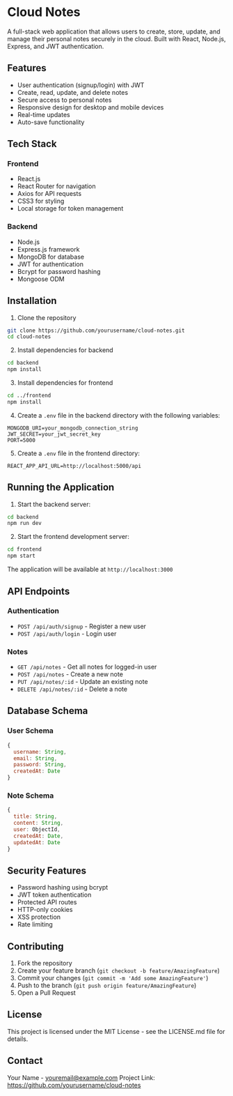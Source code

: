 # Cloud Notes

A full-stack web application that allows users to create, store, update, and manage their personal notes securely in the cloud. Built with React, Node.js, Express, and JWT authentication.

## Features

- User authentication (signup/login) with JWT
- Create, read, update, and delete notes
- Secure access to personal notes
- Responsive design for desktop and mobile devices
- Real-time updates
- Auto-save functionality

## Tech Stack

### Frontend
- React.js
- React Router for navigation
- Axios for API requests
- CSS3 for styling
- Local storage for token management

### Backend
- Node.js
- Express.js framework
- MongoDB for database
- JWT for authentication
- Bcrypt for password hashing
- Mongoose ODM

## Installation

1. Clone the repository
```bash
git clone https://github.com/yourusername/cloud-notes.git
cd cloud-notes
```

2. Install dependencies for backend
```bash
cd backend
npm install
```

3. Install dependencies for frontend
```bash
cd ../frontend
npm install
```

4. Create a `.env` file in the backend directory with the following variables:
```
MONGODB_URI=your_mongodb_connection_string
JWT_SECRET=your_jwt_secret_key
PORT=5000
```

5. Create a `.env` file in the frontend directory:
```
REACT_APP_API_URL=http://localhost:5000/api
```

## Running the Application

1. Start the backend server:
```bash
cd backend
npm run dev
```

2. Start the frontend development server:
```bash
cd frontend
npm start
```

The application will be available at `http://localhost:3000`

## API Endpoints

### Authentication
- `POST /api/auth/signup` - Register a new user
- `POST /api/auth/login` - Login user

### Notes
- `GET /api/notes` - Get all notes for logged-in user
- `POST /api/notes` - Create a new note
- `PUT /api/notes/:id` - Update an existing note
- `DELETE /api/notes/:id` - Delete a note

## Database Schema

### User Schema
```javascript
{
  username: String,
  email: String,
  password: String,
  createdAt: Date
}
```

### Note Schema
```javascript
{
  title: String,
  content: String,
  user: ObjectId,
  createdAt: Date,
  updatedAt: Date
}
```

## Security Features

- Password hashing using bcrypt
- JWT token authentication
- Protected API routes
- HTTP-only cookies
- XSS protection
- Rate limiting

## Contributing

1. Fork the repository
2. Create your feature branch (`git checkout -b feature/AmazingFeature`)
3. Commit your changes (`git commit -m 'Add some AmazingFeature'`)
4. Push to the branch (`git push origin feature/AmazingFeature`)
5. Open a Pull Request

## License

This project is licensed under the MIT License - see the LICENSE.md file for details.

## Contact

Your Name - youremail@example.com
Project Link: https://github.com/yourusername/cloud-notes

